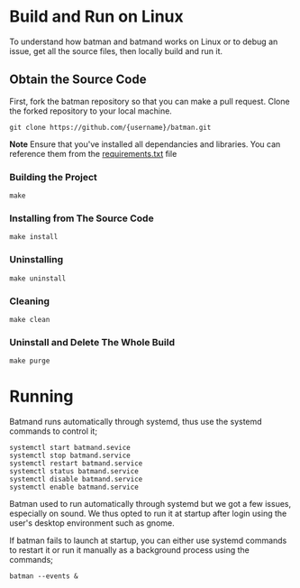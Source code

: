 # Build and Run on Linux

To understand how batman and batmand works on Linux or to debug an issue, get all the source files, then locally build and run it.

## Obtain the Source Code

First, fork the batman repository so that you can make a pull request. Clone the forked repository to your local machine.

```
git clone https://github.com/{username}/batman.git
```

**Note** Ensure that you've installed all dependancies and libraries. You can reference them from the [requirements.txt](../requirements.txt) file


### Building the Project
```
make
```

### Installing from The Source Code
```
make install
```

### Uninstalling
```
make uninstall
```

### Cleaning
```
make clean
```

### Uninstall and Delete The Whole Build
```
make purge
```


# Running
Batmand runs automatically through systemd, thus use the systemd commands to control it;
```
systemctl start batmand.sevice
systemctl stop batmand.service
systemctl restart batmand.service
systemctl status batmand.service
systemctl disable batmand.service
systemctl enable batmand.service
```

Batman used to run automatically through systemd but we got a few issues, especially on sound. We thus opted to run it at startup after login using the user's desktop environment such as gnome.


If batman fails to launch at startup, you can either use systemd commands to restart it or run it manually as a background process using the commands;
```
batman --events &
```


